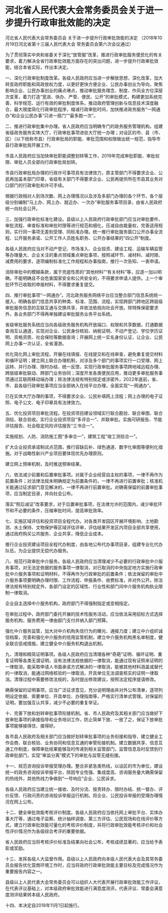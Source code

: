 # 河北省人民代表大会常务委员会关于进一步提升行政审批效能的决定

<!-- INFO END -->

河北省人民代表大会常务委员会 关于进一步提升行政审批效能的决定 （2018年10月19日河北省第十三届人民代表大会 常务委员会第六次会议通过）

为了贯彻落实中央和省委关于深化“放管服”改革，推进行政审批服务便民化的有关要求，着力解决全省行政审批效能方面存在的突出问题，进一步提升行政审批效能，结合本省实际，作出本决定。

一、深化行政审批制度改革。各级人民政府应当进一步解放思想，深化改革，加大转变政府职能和简政放权力度，以更好更快方便企业、公民办事创业为导向，聚焦影响企业、公民办事创业的痛点堵点，推动审批服务理念、制度、作风全方位深层次变革，着力打造“宽进、快办、严管、便民、公开”的审批模式，构建更加系统完善、科学规范、运行有效的审批制度体系，推动政府管理创新与信息技术深度融合，最大限度简化行政审批程序，缩减行政审批时间，加快推进政务服务“一网通办”和企业公民办事“只进一扇门”“最多跑一次”。

二、推进行政审批集中办理。省人民政府应当明确专门的政务服务管理机构，组建省级政务服务实体大厅，行政审批事项进驻大厅统一办理；对设区的市、县（市、区）（以下统称市县）行政审批局的职能、审批范围和权限做出统一规范，指导市县行政审批局开展工作。

市县人民政府应当加快审批职能调整划转等工作，2019年完成审批职能、审批权限、审批人员全部向行政审批局划转。

市县行政审批局办理的行政许可事项具有法律效力，原主管部门不得要求企业、公民再加盖本部门印章，省级有关部门不得要求企业、公民再提供所在市县其业务对口部门的行政审批和许可手续。

根据行政相对人到场次数、网上办理情况以及涉及多部门办理的各个环节，各个层级分别编制“马上办、网上办、就近办、一次办”审批服务事项目录，由省人民政府统一向社会公开。

三、加强行政审批标准化建设。县级以上人民政府行政审批部门应当对审批要件、审批流程、审查标准和审批时限等进行规范和细化，压减自由裁量权，完善适用规则，实行同一事项无差别受理、同标准办理。统一推行审批服务窗口公开办事全流程、公开服务承诺、公开工作人员姓名职务、公开办事结果的“四公开”制度。

各级人民政府应当对不动产登记、市场准入、企业投资、建设工程、运输车辆监管等办理量大、企业关注的重点领域重点审批事项，按照减环节、减材料、减时限、减费用的要求，逐项编制标准化工作规程和办事指南，推行一次告知、一表申请。

消除审批中的模糊条款，属于兜底性质的“其他材料”“有关材料”等，应逐一加以明确，不能明确且不会危害国家安全和公共安全的，不得要求申请人提供。上一个审批环节已收取的申报材料，不得要求重复提交。

四、推行审批事项“一网通办”。河北政务服务网络平台应当整合部门信息系统统一接入，明确各部门信息共享的种类、标准、范围、流程，实现跨部门跨地区跨层级审批服务信息的互联互通与交换共享，并依法依规向社会开放。除特殊保密要求外，各业务部门不得再单独建设审批服务业务平台系统。

省级审批服务系统应当向各级政务服务机构开放端口、权限和共享数据，打通数据查询互认通道，实现对企业、公民身份核验、纳税证明、不动产登记、学位学历证明、资格资质、社会保险等数据查询；开展网上统一实名身份认证，让企业、公民网上办事一次认证，全省漫游。

优化简化网上审批流程，开展在线填报、在线提交和在线审查，避免重复提交材料和循环证明；建立网上联合办理机制，对涉及多个部门的事项实行一口受理、网上运转、并行办理、限时办结、统一反馈，实现行政审批服务事项跨地域远程办理、跨层级审批联动、跨部门业务协同；深度开发各类便民应用，推动更多审批服务事项通过互联网移动端办理；除法律法规有特别规定或涉密外，2022年底前，省、市、县各级行政审批事项应当全部纳入在线平台办理，全面实现“一网通办”。

已在实体大厅办理的事项，不得要求企业、公民补填网上流程；网上办理的电子证照、电子公文、电子印章具有法律效力。

五、优化投资项目审批流程。在投资项目建设领域实行联合勘验、联合审图、联合测绘、联合验收。实行企业投资项目“多评合一”、并联审批。实施可研报告、节能评估报告、社会稳定风险评估报告“三书合一”。

实施规划、人防、消防施工图“多审合一”，建筑工程“竣工测验合一”。

扩大企业投资承诺制试点范围，推行容缺后补、绿色通道、数字化审图等便利化措施。对于战略性新兴产业项目要体现优先办理原则。

建立网上预审机制，及时推送预审结果。

六、依法减少前置和后置审批事项。对属于企业经营自主权的事项，一律不再作为前置条件；对法律法规未明确规定为前置条件的，一律不再进行前置审批；核准机关能通过征求部门意见解决的，一律不再进行前置审批。对确需保留的前置审批事项，应当制定目录，并向社会公布。

落实“照后减证”改革要求，对于后置审批事项，在法律允许的范围内，减少审批环节和不必要的条件，压缩审批时间，提高审批效率。

七、实施区域评估和投资项目全程代办。对各类开发园区开展环境影响、土地勘测、水土保持、文物保护等区域评估评审，评估结果开发区内项目全部共享使用，通过政府购买公共服务、企业共享，降低企业成本。

推行企业投资建设项目全程代办制度，由各地公布代办事项目录，组建专业化代办队伍，为企业提供无偿代办服务。

八、规范行政审批中介服务。各级人民政府应当清理减少不必要的行政审批中介服务事项，对无法定依据的服务事项一律取消，对已取消的中央指定地方实施行政审批中介服务事项和证明材料，不得再作为行政审批的前置条件；依法保留的审批中介服务事项要明确办理时限、工作流程、申报条件、收费标准，并对外公开。除法律法规有特别规定外，各部门设定的区域性、行业性和部门间中介服务机构执业限制一律取消。

企业自主选择中介服务机构，政府部门不得强制指定或变相指定。

在审批过程中，政府部门委托开展的技术性服务活动，应当依法采用招标方式选择服务机构，服务费用一律由部门支付并纳入部门预算。

强化中介服务监管，加大对中介机构失信行为的曝光、通报力度；建立中介组织诚信档案，完善和强化中介服务的信用监管机制，建立中介服务机构黑名单制度，健全联合惩戒措施，建立健全中介服务机构退出机制。

九、清理和精简证明事项。各级人民政府应当清理各种“奇葩”证明、循环证明、重复证明等各类无谓证明，没有法律法规依据的一律取消，能通过现有证照来证明的一律取消，能采取申请人书面承诺方式解决的一律取消，能被其他材料涵盖或替代的一律取消，能通过网络核验的一律取消，开具单位无法调查核实的证明一律取消。清理过程中需要修改法规的，及时提出修改建议，按照法定程序提请修改。

确需保留的证明事项，应当广泛征求意见，充分说明理由并对外公布清单，逐项列明设定依据、索要单位、开具单位、办理指南等，严格实行清单式管理。对保留的证明，要加强互认共享，减少不必要的重复举证。

十、完善下放和划转审批事项衔接机制。省、市人民政府及其相关部门应当做好下放审批事项的承接指导和业务培训工作，防止简单下放、一放了之，保证下放审批事项能够接得住、接得好。

各市县人民政府及相关部门应当做好划转审批事项的业务衔接和指导，建立健全工作会商、联合核验、业务协同和信息互通的审管衔接机制。建立数据共享、信息互通工作制度，保障审批结果能够及时传递到相关监管部门，监管信息及时反馈到行政审批部门，实现“审监分离”模式下的审批与监管无缝衔接。

十一、规范咨询投诉举报受理办理。整合非紧急类热线，以设区的市为单位，建设统一的政务咨询投诉举报平台，除因专业性强、集成度高、咨询服务量大确需保留的热线外，其他热线力争做到“一号响应”企业、公民诉求。

各级人民政府应当建立统一接收、及时分流、按责转办、限时办结、统一督办、评价反馈、行政问责的咨询投诉举报运行机制。将企业、公民投诉举报的受理办理情况在网上公布。

十二、健全审批效能考核评价制度。各级人民政府应当依托网上审批平台、实体办事大厅等，通过电子监察、统计抽样调查、第三方评估、公民现场和在线评价等方式，建立行政审批效能可量化的考核评价制度，并将行政审批效能考核评价和社会性评价情况作为各级综合考评的重要依据。

省人民政府应当将考核评价标准及结果向社会公布，考核成绩显著的，应当给予表彰或奖励。

十三、发挥各级人大监督作用。县级以上人民政府向本级人民代表大会及其常务委员会报告优化营商环境工作时，应当将政府行政审批效能主要目标及完成情况作为重要报告内容之一。

县级以上人民代表大会常务委员会可以组织人大代表开展行政审批效能工作评议，在代表评议基础上，对本级政府审批效能进行满意度测评。代表评议、常委会满意度测评结果转本级人民政府。

十四、本决定自2018年11月1日起施行。
